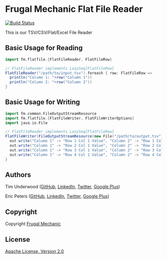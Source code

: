 Frugal Mechanic Flat File Reader
================================

[![Build Status](https://travis-ci.org/frugalmechanic/fm-flatfile.svg?branch=master)](https://travis-ci.org/frugalmechanic/fm-flatfile)

This is our TSV/CSV/Flat/Excel File Reader

Basic Usage for Reading
-----------------------

```scala
import fm.flatfile.{FlatFileReader, FlatFileRow}

// FlatFileReader implements LazySeq[FlatFileRow]
FlatFileReader("/path/to/input.tsv").foreach { row: FlatFileRow =>
  println("Column 1: "+row("Column 1"))
  println("Column 2: "+row("Column 2"))
}

```

Basic Usage for Writing
-----------------------

```scala
import fm.common.FileOutputStreamResource
import fm.flatfile.{FlatFileWriter, FlatFileWriterOptions}
import java.io.File

// FlatFileReader implements LazySeq[FlatFileRow]
FlatFileWriter(FileOutputStreamResource(new File("/path/to/output.tsv")), FlatFileWriterOptions.CSV) { out: FlatFileWriter =>
  out.write("Column 1" -> "Row 1 Col 1 Value", "Column 2" -> "Row 1 Col 2 Value")
  out.write("Column 1" -> "Row 2 Col 1 Value", "Column 2" -> "Row 2 Col 2 Value")
  out.write("Column 1" -> "Row 3 Col 1 Value", "Column 2" -> "Row 3 Col 2 Value")
  out.write("Column 1" -> "Row 4 Col 1 Value", "Column 2" -> "Row 4 Col 2 Value")
}

```

Authors
-------

Tim Underwood (<a href="https://github.com/tpunder" rel="author">GitHub</a>, <a href="https://www.linkedin.com/in/tpunder" rel="author">LinkedIn</a>, <a href="https://twitter.com/tpunder" rel="author">Twitter</a>, <a href="https://plus.google.com/+TimUnderwood0" rel="author">Google Plus</a>)

Eric Peters (<a href="https://github.com/er1c" rel="author">GitHub</a>, <a href="https://www.linkedin.com/in/egpeters" rel="author">LinkedIn</a>, <a href="https://twitter.com/EricPeters" rel="author">Twitter</a>, <a href="https://plus.google.com/101943871346184224220" rel="author">Google Plus</a>)

Copyright
---------

Copyright [Frugal Mechanic](http://frugalmechanic.com)

License
-------

[Apache License, Version 2.0](http://www.apache.org/licenses/LICENSE-2.0.txt)

